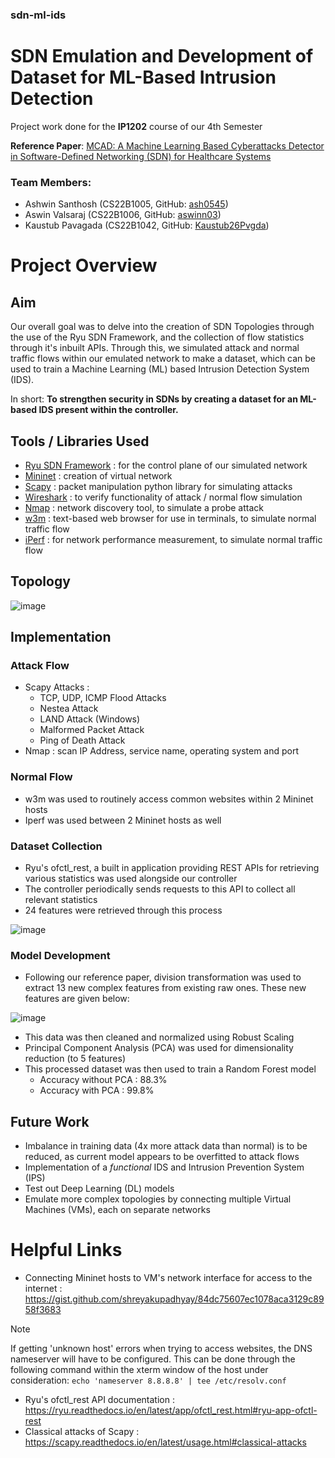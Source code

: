 ### sdn-ml-ids
# SDN Emulation and Development of Dataset for ML-Based Intrusion Detection
Project work done for the **IP1202** course of our 4th Semester

**Reference Paper**: [MCAD: A Machine Learning Based Cyberattacks Detector in Software-Defined Networking (SDN) for Healthcare Systems](https://ieeexplore.ieee.org/document/10101795)


### Team Members:
 - Ashwin Santhosh (CS22B1005, GitHub: [ash0545](https://www.github.com/ash0545))
 - Aswin Valsaraj (CS22B1006, GitHub: [aswinn03](https://www.github.com/aswinn03))
 - Kaustub Pavagada (CS22B1042, GitHub: [Kaustub26Pvgda](https://www.github.com/Kaustub26Pvgda))

# Project Overview
## Aim
  Our overall goal was to delve into the creation of SDN Topologies through the use of the Ryu SDN Framework, and the collection of flow statistics through it's inbuilt APIs. Through this, we simulated attack and normal traffic flows within our emulated network to make a dataset, which can be used to train a Machine Learning (ML) based Intrusion Detection System (IDS).
  
  In short: **To strengthen security in SDNs by creating a dataset for an ML-based IDS present within the controller.**

## Tools / Libraries Used
 - [Ryu SDN Framework](https://ryu-sdn.org/) : for the control plane of our simulated network
 - [Mininet](http://mininet.org/) : creation of virtual network
 - [Scapy](https://scapy.net/) : packet manipulation python library for simulating attacks
 - [Wireshark](https://www.wireshark.org/) : to verify functionality of attack / normal flow simulation
 - [Nmap](https://nmap.org/) : network discovery tool, to simulate a probe attack
 - [w3m](https://w3m.sourceforge.net/) : text-based web browser for use in terminals, to simulate normal traffic flow
 - [iPerf](https://iperf.fr/) : for network performance measurement, to simulate normal traffic flow

## Topology
![image](https://github.com/ash0545/sdn-ml-ids/assets/112403369/beba11d3-71fa-47e0-9f9b-4656ba078559)

## Implementation
### Attack Flow
 - Scapy Attacks :
   - TCP, UDP, ICMP Flood Attacks
   - Nestea Attack
   - LAND Attack (Windows)
   - Malformed Packet Attack
   - Ping of Death Attack
 - Nmap : scan IP Address, service name, operating system and port
### Normal Flow
 - w3m was used to routinely access common websites within 2 Mininet hosts
 - Iperf was used between 2 Mininet hosts as well
### Dataset Collection
 - Ryu's ofctl_rest, a built in application providing REST APIs for retrieving various statistics was used alongside our controller
 - The controller periodically sends requests to this API to collect all relevant statistics
 - 24 features were retrieved through this process

![image](https://github.com/ash0545/sdn-ml-ids/assets/112403369/7a981481-853b-4006-ba98-2c36be574535)

### Model Development
 - Following our reference paper, division transformation was used to extract 13 new complex features from existing raw ones. These new features are given below:

![image](https://github.com/ash0545/sdn-ml-ids/assets/112403369/40db3f9f-99f1-4ca6-b211-9e7ad6673195)
 - This data was then cleaned and normalized using Robust Scaling
 - Principal Component Analysis (PCA) was used for dimensionality reduction (to 5 features)
 - This processed dataset was then used to train a Random Forest model
   - Accuracy without PCA : 88.3%
   - Accuracy with PCA : 99.8%

## Future Work
 - Imbalance in training data (4x more attack data than normal) is to be reduced, as current model appears to be overfitted to attack flows
 - Implementation of a _functional_ IDS and Intrusion Prevention System (IPS)
 - Test out Deep Learning (DL) models
 - Emulate more complex topologies by connecting multiple Virtual Machines (VMs), each on separate networks

# Helpful Links
 - Connecting Mininet hosts to VM's network interface for access to the internet : https://gist.github.com/shreyakupadhyay/84dc75607ec1078aca3129c8958f3683
> [!NOTE]
> If getting 'unknown host' errors when trying to access websites, the DNS nameserver will have to be configured. This can be done through the following command within the xterm window of the host under consideration: `echo 'nameserver 8.8.8.8' | tee /etc/resolv.conf`
 - Ryu's ofctl_rest API documentation : https://ryu.readthedocs.io/en/latest/app/ofctl_rest.html#ryu-app-ofctl-rest
 - Classical attacks of Scapy : https://scapy.readthedocs.io/en/latest/usage.html#classical-attacks
